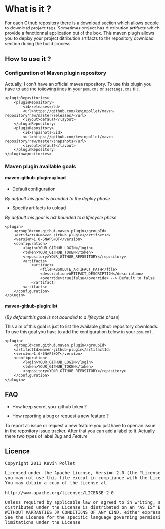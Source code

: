 What is it ?
============

For each Github repository there is a download section which allows people to download project tags. Sometimes project has distribution artifacts which provide a functionnal application out of the box. This maven plugin allows you to deploy your project ditribution artifacts to the repository download section during the build process.

How to use it ?
---------------

### Configuration of Maven plugin repository

Actually, I don't have an official maven repository. To use this plugin you have to add the following lines in your `pom.xml` or `settings.xml` file.


	<pluginRepositories>
		<pluginRepository>
			<id>releases</id>
			<url>https://github.com/kevinpollet/maven-repository/raw/master/releases/</url>
			<layout>default</layout>
		</pluginRepository>
		<pluginRepository>
			<id>snpashots</id>
			<url>https://github.com/kevinpollet/maven-repository/raw/master/snapshots</url>
			<layout>default</layout>
		</pluginRepository>
	</pluginwepositories>


### Maven plugin available goals

#### maven-github-plugin:upload

* Default configuration

_By default this goal is bounded to the deploy phase_

* Specify artifacts to upload

_By default this goal is not bounded to a lifecycle phase_

    <plugin>
    	<groupId>com.github.maven.plugin</groupId>
    	<artifactId>maven-github-plugin</artifactId>
    	<version>1.0-SNAPSHOT</version>
    	<configuration>
    		<login>YOUR_GITHUB_LOGIN</login>
    		<token>YOUR_GITHUB_TOKEN</token>
    		<repository>YOUR_GITHUB_REPOSITORY</repository>
    		<artifacts>
    			<artifact>
    				<file>ABSOLUTE_ARTIFACT_PATH</file>
    				<description>ARTIFACT_DESCRIPTION</description>
    				<override>true|false</override> --> Default to false
    			</artifact>
    		<artifacts>
    	</configuration>
    </plugin>

#### maven-github-plugin:list

(_By default this goal is not bounded to a lifecycle phase_)

This aim of this goal is just to list the available github repository downloads. To use this goal you have to add the configuration below in your `pom.xml`.

	<plugin>
		<groupId>com.github.maven.plugin</groupId>
		<artifactId>maven-github-plugin</artifactId>
		<version>1.0-SNAPSHOT</version>
		<configuration>
			<login>YOUR_GITHUB_LOGIN</login>
			<token>YOUR_GITHUB_TOKEN</token>
			<repository>YOUR_GITHUB_REPOSITORY</repository>
		</configuration>
	</plugin>

FAQ
---
 
* How keep secret your github token ?

* How reporting a bug or request a new feature ?

To report an issue or request a new feature you just have to open an issue in the repository issue tracker. After that you can add a label to it. Actually there two types of label _Bug_ and _Feature_

Licence
-------

<pre>
Copyright 2011 Kevin Pollet

Licensed under the Apache License, Version 2.0 (the "License");
you may not use this file except in compliance with the License.
You may obtain a copy of the License at

http://www.apache.org/licenses/LICENSE-2.0

Unless required by applicable law or agreed to in writing, software
distributed under the License is distributed on an "AS IS" BASIS,
WITHOUT WARRANTIES OR CONDITIONS OF ANY KIND, either express or implied.
See the License for the specific language governing permissions and
limitations under the License
</pre>



